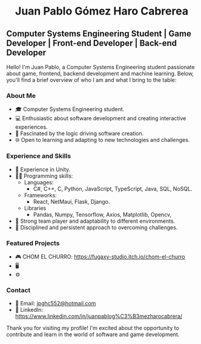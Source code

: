 <h1 align="center">Juan Pablo Gómez Haro Cabrerea</h1>

## Computer Systems Engineering Student | Game Developer | Front-end Developer | Back-end Developer

Hello! I'm Juan Pablo, a Computer Systems Engineering student passionate about game, frontend, backend development and machine learning. Below, you'll find a brief overview of who I am and what I bring to the table:

### About Me

- 🎓 Computer Systems Engineering student.
- 💻 Enthusiastic about software development and creating interactive experiences.
- 🧠 Fascinated by the logic driving software creation.
- 🌐 Open to learning and adapting to new technologies and challenges.

### Experience and Skills

- 🚀 Experience in Unity.
- 👩‍💻 Programming skills:
  - Languages:
    - C#, C++, C, Python, JavaScript, TypeScript, Java, SQL, NoSQL.
  - Frameworks:
    - React, NetMaui, Flask, Django.
  - Libraries
    - Pandas, Numpy, Tensorflow, Axios, Matplotlib, Opencv, 
- 🤝 Strong team player and adaptability to different environments.
- 🎯 Disciplined and persistent approach to overcoming challenges.

### Featured Projects

- 🎮 CHOM EL CHURRO: https://fugaxy-studio.itch.io/chom-el-churro
- 🖥️ 
- ⚙️ 

### Contact

- 📧 Email: jpghc552@hotmail.com
- 🔗 LinkedIn: https://www.linkedin.com/in/juanpablog%C3%B3mezharocabrera/

Thank you for visiting my profile! I'm excited about the opportunity to contribute and learn in the world of software and game development.

